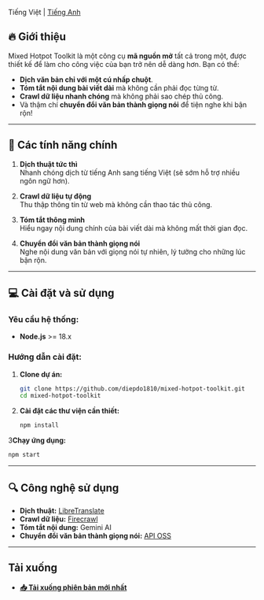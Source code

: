 Tiếng Việt | [Tiếng Anh](README.md)

## 🔥 Giới thiệu

Mixed Hotpot Toolkit là một công cụ **mã nguồn mở** tất cả trong một, được thiết kế để làm cho công việc của bạn trở nên dễ dàng hơn. Bạn có thể:

- **Dịch văn bản chỉ với một cú nhấp chuột**.
- **Tóm tắt nội dung bài viết dài** mà không cần phải đọc từng từ.
- **Crawl dữ liệu nhanh chóng** mà không phải sao chép thủ công.
- Và thậm chí **chuyển đổi văn bản thành giọng nói** để tiện nghe khi bận rộn!
---

## 🌟 Các tính năng chính

1. **Dịch thuật tức thì**  
   Nhanh chóng dịch từ tiếng Anh sang tiếng Việt (sẽ sớm hỗ trợ nhiều ngôn ngữ hơn).

2. **Crawl dữ liệu tự động**  
   Thu thập thông tin từ web mà không cần thao tác thủ công.

3. **Tóm tắt thông minh**  
   Hiểu ngay nội dung chính của bài viết dài mà không mất thời gian đọc.

4. **Chuyển đổi văn bản thành giọng nói**  
   Nghe nội dung văn bản với giọng nói tự nhiên, lý tưởng cho những lúc bận rộn.
---

## 💻 Cài đặt và sử dụng

### Yêu cầu hệ thống:
- **Node.js** >= 18.x

### Hướng dẫn cài đặt:

1. **Clone dự án:**
   ```bash
   git clone https://github.com/diepdo1810/mixed-hotpot-toolkit.git
   cd mixed-hotpot-toolkit
   ```

2. **Cài đặt các thư viện cần thiết:**
   ```bash
   npm install
   ```

3**Chạy ứng dụng:**
   ```bash
   npm start
   ```
---

## 🔍 Công nghệ sử dụng

- **Dịch thuật:** [LibreTranslate](https://github.com/LibreTranslate/LibreTranslate)
- **Crawl dữ liệu:** [Firecrawl](https://github.com/mendableai/firecrawl)
- **Tóm tắt nội dung:** Gemini AI
- **Chuyển đổi văn bản thành giọng nói:** [API OSS](https://github.com/zukijourney/api-oss)
---

## Tải xuống
- [**📥 Tải xuống phiên bản mới nhất**](https://github.com/diepdo1810/mixed-hotpot-toolkit/releases/tag/0.0.1a)
